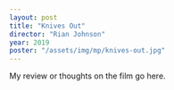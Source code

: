 ```yaml
---
layout: post
title: "Knives Out"
director: "Rian Johnson"
year: 2019
poster: "/assets/img/mp/knives-out.jpg"
---
```


My review or thoughts on the film go here.
